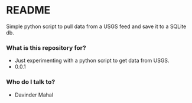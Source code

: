# README #

Simple python script to pull data from a USGS feed and save it to a SQLite db. 

### What is this repository for? ###

* Just experimenting with a python script to get data from USGS.
* 0.0.1

### Who do I talk to? ###

* Davinder Mahal
